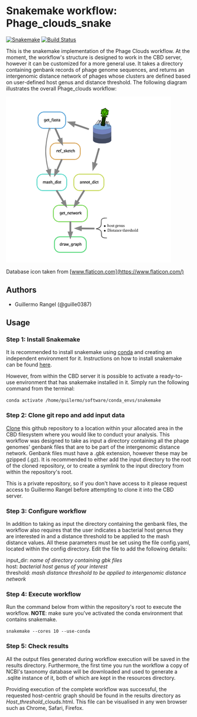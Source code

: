 # Snakemake workflow: Phage_clouds_snake

[![Snakemake](https://img.shields.io/badge/snakemake-≥5.7.0-brightgreen.svg)](https://snakemake.bitbucket.io)
[![Build Status](https://travis-ci.org/snakemake-workflows/Phage_clouds_snake.svg?branch=master)](https://travis-ci.org/snakemake-workflows/Phage_clouds_snake)

This is the snakemake implementation of the Phage Clouds workflow. At the moment, the workflow's structure is designed to work in the CBD server, however it can be customized for a more general use. It takes a directory containing genbank records of phage genome sequences, and returns an intergenomic distance network of phages whose clusters are defined based on user-defined host genus and distance threshold. The following diagram illustrates the overall Phage_clouds workflow:

![Phage_clouds](https://github.com/guille0387/Phage_clouds_snake/blob/master/dag.png)

Database icon taken from [www.flaticon.com](https://www.flaticon.com/)

## Authors

* Guillermo Rangel (@guille0387)

## Usage

### Step 1: Install Snakemake

It is recommended to install snakemake using [conda](https://conda.io/projects/conda/en/latest/user-guide/install/index.html) and creating an independent environment for it. Instructions on how to install snakemake can be found [here](https://snakemake.readthedocs.io/en/stable/getting_started/installation.html).

However, from within the CBD server it is possible to activate a ready-to-use environment that has snakemake installed in it. Simply run the following command from the terminal:

`conda activate /home/guilermo/software/conda_envs/snakemake`

### Step 2: Clone git repo and add input data

[Clone](https://help.github.com/en/articles/cloning-a-repository) this github repository to a location within your allocated
area in the CBD filesystem where you would like to conduct your analysis. This workflow was designed to take as input a directory containing all the phage genomes' genbank files that are to be part of the intergenomic distance network. Genbank files must have a .gbk extension, however these may be gzipped (.gz). It is recommended to either add the input directory to the root of the cloned repository, or to create a symlink to the input directory from within the repository's root.

This is a private repository, so if you don't have access to it please request access to Guillermo Rangel before attempting to clone it into the CBD server.

### Step 3: Configure workflow

In addition to taking as input the directory containing the genbank files, the workflow also requires that the user indicates a bacterial host genus they are interested in and a distance threshold to be applied to the mash distance values. All these parameters must be set using the file config.yaml, located within the config directory. Edit the file to add the following details:

input_dir: *name of directory containing gbk files*  
host: *bacterial host genus of your interest*  
threshold: *mash distance threshold to be applied to intergenomic distance network*

### Step 4: Execute workflow

Run the command below from within the repository's root to execute the workflow. **NOTE**: make sure you've activated the conda environment that contains snakemake.

`snakemake --cores 10 --use-conda`

### Step 5: Check results

All the output files generated during workflow execution will be saved in the results directory. Furthermore, the first time you run the workflow a copy of NCBI's taxonomy database will be downloaded and used to generate a .sqlite instance of it, both of which are kept in the resources directory.

Providing execution of the complete workflow was successful, the requested host-centric graph should be found in the results directory as *Host*_*threshold*_clouds.html. This file can be visualised in any wen browser such as Chrome, Safari, Firefox.
